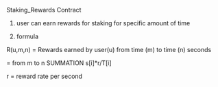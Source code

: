 Staking_Rewards Contract

1) user can earn rewards for staking for specific amount of time

2) formula 

R(u,m,n) = Rewards earned by user(u) from time (m) to time (n) seconds

= from m to n SUMMATION s[i]*r/T[i]

r = reward rate per second

